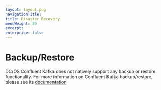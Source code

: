 ```yaml
---
layout: layout.pug
navigationTitle: 
title: Disaster Recovery
menuWeight: 80
excerpt:
enterprise: false
---
```


<!-- This source repo for this topic is https://github.com/mesosphere/confluent -->


# Backup/Restore
DC/OS Confluent Kafka does not natively support any backup or restore functionality.  For more information on Confluent Kafka backup/restore, please see its [documentation](https://www.confluent.io/whitepaper/deploying-confluent-platform-with-mesosphere/)
